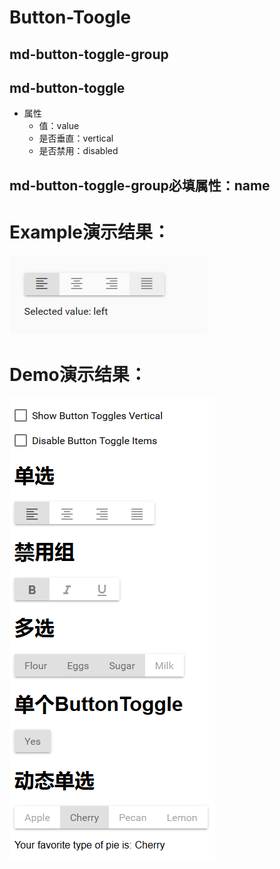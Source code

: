 # Button-Toogle
## md-button-toggle-group
## md-button-toggle
* 属性
	* 值：value
	* 是否垂直：vertical
	* 是否禁用：disabled
## md-button-toggle-group必填属性：name

# Example演示结果：
![Example](./Example/button-toggle_example.png)

# Demo演示结果：
![Demo](./Demo/button-toggle_demo.png)